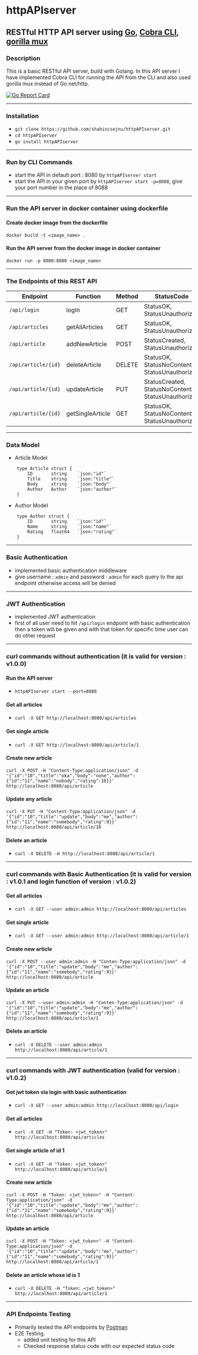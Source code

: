 # httpAPIserver

## RESTful HTTP API server using [Go](https://github.com/golang), [Cobra CLI](https://github.com/spf13/cobra), [gorilla mux](https://github.com/gorilla/mux)

### Description

This is a basic RESTful API server, build with Golang. In this API server I have implemented Cobra CLI for running the API from the CLI and also used gorilla mux instead of Go net/http.


[![Go Report Card](https://goreportcard.com/badge/github.com/shahincsejnu/httpAPIserver)](https://goreportcard.com/report/github.com/shahincsejnu/httpAPIserver)

------------ 

### Installation

- `git clone https://github.com/shahincsejnu/httpAPIserver.git`
- `cd httpAPIserver`
- `go install httpAPIserver`

---------------

### Run by CLI Commands

- start the API in default port : 8080 by `httpAPIserver start`
- start the API in your given port by `httpAPIserver start -p=8088`, give your port number in the place of 8088

--------------

### Run the API server in docker container using dockerfile

#### Create docker image from the dockerfile

`docker build -t <image_name> .`

#### Run the API server from the docker image in docker container

`docker run -p 8080:8080 <image_name>`

--------------

### The Endpoints of this REST API

|Endpoint | Function | Method | StatusCode | Authentication|
|-----|-----|-----|-----|-----|
|`/api/login`| logIn | GET | StatusOK, StatusUnauthorized | Basic
|`/api/articles` | getAllArticles | GET | StatusOK, StatusUnauthorized | JWT|
|`/api/article` | addNewArticle | POST | StatusCreated, StatusUnauthorized | JWT|
|`/api/article/{id}` | deleteArticle | DELETE | StatusOK, StatusNoContent, StatusUnauthorized | JWT|
|`/api/article/{id}` | updateArticle | PUT | StatusCreated, StatusNoContent, StatusUnauthorized | JWT|
|`/api/article/{id}` | getSingleArticle | GET | StatusOK, StatusNoContent, StatusUnauthorized | JWT|


----------------

### Data Model

* Article Model
```
    type Article struct {
    	ID       string    `json:"id"`
    	Title    string    `json:"title"`
    	Body     string    `json:"body"`
    	Author   Author    `json:"author"`
    }
```

* Author Model
```
    type Author struct {
    	ID       string    `json:"id"`
    	Name     string    `json:"name"`
    	Rating   float64   `json:"rating"`
    }
```

----------------

### Basic Authentication

- implemented basic authentication middleware
- give username : `admin` and password : `admin` for each query to the api endpoint otherwise access will be denied

----------------

### JWT Authentication

- implemented JWT authentication
- first of all user need to hit `/api/login` endpoint with basic authentication then a token will be given and with that token for specific time user can do other request
----------------



### curl commands without authentication (it is valid for version : v1.0.0)

#### Run the API server

- `httpAPIserver start --port=8080`

#### Get all articles

- `curl -X GET http://localhost:8080/api/articles`

#### Get single article

- `curl -X GET http://localhost:8080/api/article/1`

#### Create new article

```
curl -X POST -H "Content-Type:application/json" -d '{"id":"10","title":"oka","body":"none","author":{"id":"11","name":"nobody","rating":10}}' http://localhost:8080/api/article
```

#### Update any article

```
curl -X PUT -H "Content-Type:application/json" -d '{"id":"10","title":"update","body":"me","author":{"id":"11","name":"somebody","rating":9}}' http://localhost:8080/api/article/10
```

#### Delete an article

- `curl -X DELETE -H http://localhost:8080/api/article/1`

----------------


### curl commands with Basic Authentication (it is valid for version : v1.0.1 and login function of version : v1.0.2)

#### Get all articles

- `curl -X GET --user admin:admin http://localhost:8080/api/articles`

#### Get single article

- `curl -X GET --user admin:admin http://localhost:8080/api/article/1`

#### Create new article

```
curl -X POST --user admin:admin -H "Conten-Type:application/json" -d '{"id":"10","title":"update","body":"me","author":{"id":"11","name":"somebody","rating":9}}' http://localhost:8080/api/article
```

#### Update an article

```
curl -X PUT --user admin:admin -H "Conten-Type:application/json" -d '{"id":"10","title":"update","body":"me","author":{"id":"11","name":"somebody","rating":9}}' http://localhost:8080/api/article/1
```

#### Delete an article

- `curl -X DELETE --user admin:admin http://localhost:8080/api/article/1`

----------------


### curl commands with JWT authentication (valid for version : v1.0.2)

#### Get jwt token via login with basic authentication

- `curl -X GET --user admin:admin http://localhost:8080/api/login`

#### Get all articles

- `curl -X GET -H "Token: <jwt_token>" http://localhost:8080/api/articles`

#### Get single article of id 1

- `curl -X GET -H "Token: <jwt_token>" http://localhost:8080/api/article/1`

#### Create new article

```
curl -X POST -H "Token: <jwt_token>" -H "Content-Type:application/json" -d '{"id":"10","title":"update","body":"me","author":{"id":"11","name":"somebody","rating":9}}' http://localhost:8080/api/article
```

#### Update an article

```
curl -X POST -H "Token: <jwt_token>" -H "Content-Type:application/json" -d '{"id":"10","title":"update","body":"me","author":{"id":"11","name":"somebody","rating":9}}' http://localhost:8080/api/article/1
```

#### Delete an article whose id is 1

- `curl -X DELETE -H "Token: <jwt_token>" http://localhost:8080/api/article/1`


----------------

### API Endpoints Testing

- Primarily tested the API endpoints by [Postman](https://github.com/postmanlabs)
- E2E Testing.
    - added unit testing for this API
    - Checked response status code with our expected status code
